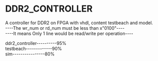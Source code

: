 DDR2_CONTROLLER
===============

A controller for DDR2 on FPGA with vhdl, content testbeach and model.  
----The wr_num or rd_num must be less than x"0100"----  
----It means Only 1 line would be read/write per operation----  

ddr2_controller----------95%  
testbeach-------------90%  
sim----------------80%
